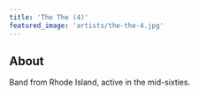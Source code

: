 ```yaml
---
title: 'The The (4)'
featured_image: 'artists/the-the-4.jpg'
---
```


## About

Band from Rhode Island, active in the mid-sixties.
